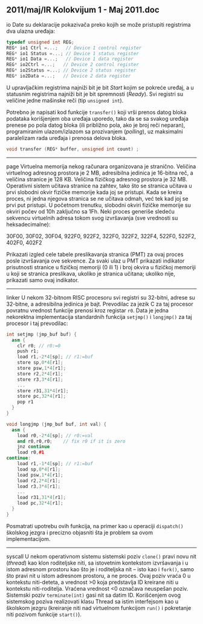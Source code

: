2011/maj/IR Kolokvijum 1 - Maj 2011.doc
--------------------------------------------------------------------------------
io
Date su deklaracije pokazivača preko kojih se može pristupiti registrima dva ulazna uređaja:
```cpp
typedef unsigned int REG;
REG* io1 Ctrl =...;   // Device 1 control register
REG* io1 Status =...; // Device 1 status register
REG* io1 Data =...;   // Device 1 data register
REG* io2Ctrl =...;   // Device 2 control register
REG* io2Status =...; // Device 2 status register
REG* io2Data =...;   // Device 2 data register
```
U upravljačkim registrima najniži bit je bit *Start* kojim se pokreće uređaj, a u statusnim
registrima najniži bit je bit spremnosti (*Ready*). Svi registri su veličine jedne mašinske reči
(tip `unsigned int`).

Potrebno je napisati kod funkcije `transfer()` koji vrši prenos datog bloka podataka
korišjenjem oba uređaja uporedo, tako da se sa svakog uređaja prenese po pola datog bloka
(ili približno pola, ako je broj reči neparan), programiranim ulazom/izlazom sa prozivanjem
(*polling*), uz maksimalni paralelizam rada uređaja i prenosa delova bloka.
```cpp
void transfer (REG* buffer, unsigned int count) ;
```

--------------------------------------------------------------------------------
page
Virtuelna memorija nekog računara organizovana je stranično. Veličina virtuelnog adresnog
prostora je 2 MB, adresibilna jedinica je 16-bitna reč, a veličina stranice je 128 KB. Veličina
fizičkog adresnog prostora je 32 MB. Operativni sistem učitava stranice na zahtev, tako što se
stranica učitava u prvi slobodni okvir fizičke memorije kada joj se pristupi. Kada se kreira
proces, ni jedna njegova stranica se ne učitava odmah, već tek kad joj se prvi put pristupi. U
početnom trenutku, slobodni okviri fizičke memorije su okviri počev od 10h zaključno sa
1Fh. Neki proces generiše sledeću sekvencu virtuelnih adresa tokom svog izvršavanja (sve
vrednosti su heksadecimalne):

30F00, 30F02, 30F04, 922F0, 922F2, 322F0, 322F2, 322F4, 522F0, 522F2, 402F0, 402F2

Prikazati izgled cele tabele preslikavanja stranica (PMT) za ovaj proces posle izvršavanja ove
sekvence. Za svaki ulaz u PMT prikazati indikator prisutnosti stranice u fizičkoj memoriji (0
ili 1) i broj okvira u fizičkoj memoriji u koji se stranica preslikava, ukoliko je stranica učitana;
ukoliko nije, prikazati samo ovaj indikator.

--------------------------------------------------------------------------------
linker
U nekom 32-bitnom RISC procesoru svi registri su 32-bitni, adrese su 32-bitne, a adresibilna
jedinica je bajt. Prevodilac za jezik C za taj procesor povratnu vrednost funkcije prenosi kroz
registar `r0`. Data je jedna nekorektna implementacija standardnih funkcija `setjmp()`  i
`longjmp()` za taj procesor i taj prevodilac:
```cpp
int setjmp (jmp_buf buf) {
  asm {
    clr r0; // r0:=0
    push r1;
    load r1,-2*4[sp]; // r1:=buf
    store sp,0*4[r1];
    store psw,1*4[r1];
    store r2,2*4[r1];
    store r3,3*4[r1];
    ...
    store r31,31*4[r1];
    store pc,32*4[r1];
    pop r1
  }
}

void longjmp (jmp_buf buf, int val) {
  asm {
    load r0,-2*4[sp]; // r0:=val
    and r0,r0,r0;    // fix r0 if it is zero
    jnz continue
    load r0,#1
continue:
    load r1,-1*4[sp]; // r1:=buf
    load sp,0*4[r1];
    load psw,1*4[r1];
    load r2,2*4[r1];
    load r3,3*4[r1];
    ...
    load r31,31*4[r1];
    load pc,32*4[r1];
  }
}
```
Posmatrati upotrebu ovih funkcija, na primer kao u operaciji `dispatch()` školskog jezgra i
precizno objasniti šta je problem sa ovom implementacijom.

--------------------------------------------------------------------------------
syscall
U nekom operativnom sistemu sistemski poziv `clone()` pravi novu nit (*thread*) kao klon
roditeljske niti, sa istovetnim kontekstom izvršavanja i u istom adresnom prostoru kao što je i
roditeljska nit – isto kao i `fork()`, samo što pravi nit u istom adresnom prostoru, a ne proces.
Ovaj poziv vraća 0 u kontekstu niti-deteta, a vrednost >0 koja predstavlja ID kreirane niti u
kontekstu niti-roditelja. Vraćena vrednost <0 označava neuspešan poziv. Sistemski poziv
`terminate(int)` gasi nit sa datim ID. Korišćenjem ovog sistemskog poziva realizovati klasu
Thread sa istim interfejsom kao u školskom jezgru (kreiranje niti nad virtuelnom funkcijom
`run()` i pokretanje niti pozivom funkcije `start()`).
